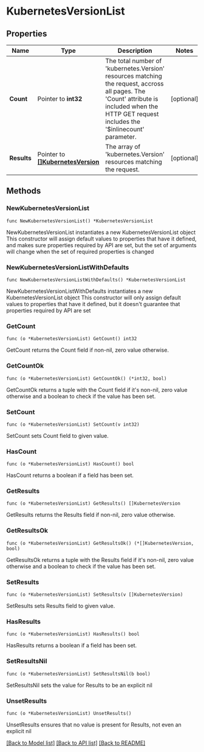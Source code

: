 # KubernetesVersionList

## Properties

Name | Type | Description | Notes
------------ | ------------- | ------------- | -------------
**Count** | Pointer to **int32** | The total number of &#39;kubernetes.Version&#39; resources matching the request, accross all pages. The &#39;Count&#39; attribute is included when the HTTP GET request includes the &#39;$inlinecount&#39; parameter. | [optional] 
**Results** | Pointer to [**[]KubernetesVersion**](KubernetesVersion.md) | The array of &#39;kubernetes.Version&#39; resources matching the request. | [optional] 

## Methods

### NewKubernetesVersionList

`func NewKubernetesVersionList() *KubernetesVersionList`

NewKubernetesVersionList instantiates a new KubernetesVersionList object
This constructor will assign default values to properties that have it defined,
and makes sure properties required by API are set, but the set of arguments
will change when the set of required properties is changed

### NewKubernetesVersionListWithDefaults

`func NewKubernetesVersionListWithDefaults() *KubernetesVersionList`

NewKubernetesVersionListWithDefaults instantiates a new KubernetesVersionList object
This constructor will only assign default values to properties that have it defined,
but it doesn't guarantee that properties required by API are set

### GetCount

`func (o *KubernetesVersionList) GetCount() int32`

GetCount returns the Count field if non-nil, zero value otherwise.

### GetCountOk

`func (o *KubernetesVersionList) GetCountOk() (*int32, bool)`

GetCountOk returns a tuple with the Count field if it's non-nil, zero value otherwise
and a boolean to check if the value has been set.

### SetCount

`func (o *KubernetesVersionList) SetCount(v int32)`

SetCount sets Count field to given value.

### HasCount

`func (o *KubernetesVersionList) HasCount() bool`

HasCount returns a boolean if a field has been set.

### GetResults

`func (o *KubernetesVersionList) GetResults() []KubernetesVersion`

GetResults returns the Results field if non-nil, zero value otherwise.

### GetResultsOk

`func (o *KubernetesVersionList) GetResultsOk() (*[]KubernetesVersion, bool)`

GetResultsOk returns a tuple with the Results field if it's non-nil, zero value otherwise
and a boolean to check if the value has been set.

### SetResults

`func (o *KubernetesVersionList) SetResults(v []KubernetesVersion)`

SetResults sets Results field to given value.

### HasResults

`func (o *KubernetesVersionList) HasResults() bool`

HasResults returns a boolean if a field has been set.

### SetResultsNil

`func (o *KubernetesVersionList) SetResultsNil(b bool)`

 SetResultsNil sets the value for Results to be an explicit nil

### UnsetResults
`func (o *KubernetesVersionList) UnsetResults()`

UnsetResults ensures that no value is present for Results, not even an explicit nil

[[Back to Model list]](../README.md#documentation-for-models) [[Back to API list]](../README.md#documentation-for-api-endpoints) [[Back to README]](../README.md)


